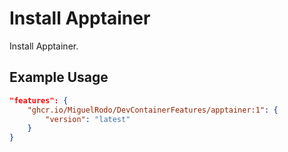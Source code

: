 
# Install Apptainer

Install Apptainer.

## Example Usage

```json
"features": {
    "ghcr.io/MiguelRodo/DevContainerFeatures/apptainer:1": {
        "version": "latest"
    }
}
```
